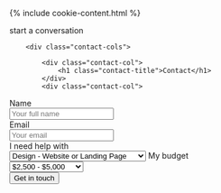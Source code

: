{% include cookie-content.html %}

<div class="container">
    <div class="start-conversation">
        <p class="h2-text">start a conversation</p>
    </div>
</div>

<section id="contact-form">
    <div class="container">

        <div class="contact-cols">

            <div class="contact-col">
                <h1 class="contact-title">Contact</h1>
            </div>
            <div class="contact-col">

<form
  action="https://formspree.io/f/{{ site.env.SOME_KEY }}"
  method="POST"
>                    <div class="form-cols">
                        <div class="form-col">
                            <div class="form-group">
                                <label for="exampleInputName">Name</label>
                                <br>
                                <input type="text" name="name" class="form-control" placeholder="Your full name"
                                    required="required">
                                    <div class="form-group">
                                <label for="exampleInputEmail1" required="required">Email</label>
                                <br>
                                <input type="email" name="email" class="form-control" id="exampleInputEmail1"
                                    aria-describedby="emailHelp" placeholder="Your email" required="required">
                            </div>
                            </div>
                        </div>
                        <div class="form-col form-col-select">
                              <label for="exampleInputName">I need help with</label>
                            <br>
                            <select class="form-control select-contact" name="platform" required="required">
                                <option>Design - Website or Landing Page</option>
                                <option>Illustration & Branding</option>
                                <option>Development - Frontend/Backend</option>
                                <option>Design & Development - Ecommerce</option>
                            </select>
                            <label for="exampleFormControlSelect1">My budget</label>
                            <br>
                            <select class="form-control select-contact" id="exampleFormControlSelect1" name="platform"
                                required="required">
                                <option>$2,500 - $5,000</option>
                                <option>$5,000 - $15,000</option>
                                <option>$15,000 - $25,000</option>
                                <option>Over $25,000</option>
                            </select>
                        </div>
                    </div>
                    <div class="form-group">
                        <button type="submit" class="get-in-touch-btn">Get in touch</button>
                        </div>
                </form>
            </div>
        </div>
    </div>
</section>
